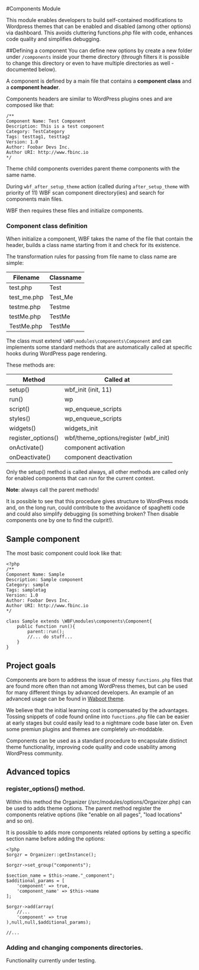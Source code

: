 #Components Module

This module enables developers to build self-contained modifications to Wordpress themes that can be enabled and disabled (among other options) via dashboard. This avoids cluttering functions.php file with code, enhances code quality and simplifies debugging.

##Defining a component
You can define new options by create a new folder under `/components` inside your theme directory (through filters it is possible to change this directory or even to have multiple directories as well - documented below). 

A component is defined by a main file that contains a **component class** and a **component header**.

Components headers are similar to WordPress plugins ones and are composed like that:

    /**
    Component Name: Test Component
    Description: This is a test component
    Category: TestCategory
    Tags: testtag1, testtag2
    Version: 1.0
    Author: Foobar Devs Inc.
    Author URI: http://www.fbinc.io
    */

Theme child components overrides parent theme components with the same name.

During `wbf_after_setup_theme` action (called during `after_setup_theme` with priority of 11) WBF scan component directory(ies) and search for components main files.
    
WBF then requires these files and initialize components.

### Component class definition

When initialize a component, WBF takes the name of the file that contain the header, builds a class name starting from it and check for its existence.

The transformation rules for passing from file name to class name are simple:

| Filename | Classname  |   
|----------|------------|
| test.php    | Test |
| test_me.php | Test_Me |
| testme.php  | Testme |
| testMe.php  | TestMe |
| TestMe.php  | TestMe |

The class must extend `\WBF\modules\components\Component` and can implements some standard methods that are automatically called at specific hooks during WordPress page rendering.

These methods are:

| Method             | Called at                             |   
|--------------------|---------------------------------------|
| setup()            |  wbf_init (init, 11)                  |
| run()              |  wp                                   |
| script()           |  wp_enqueue_scripts                   |
| styles()           |  wp_enqueue_scripts                   |
| widgets()          |  widgets_init                         |
| register_options() |  wbf/theme_options/register (wbf_init)|
| onActivate()       |  component activation                 |
| onDeactivate()     |  component deactivation               |

Only the setup() method is called always, all other methods are called only for enabled components that can run for the current context.

**Note**: always call the parent methods!

It is possible to see that this procedure gives structure to WordPress mods and, on the long run, could contribute to the avoidance of spaghetti code and could also simplify debugging (is something broken? Then disable components one by one to find the culprit!).

## Sample component

The most basic component could look like that:

	<?php
	/**
	Component Name: Sample
	Description: Sample component
	Category: sample
	Tags: sampletag
	Version: 1.0
	Author: Foobar Devs Inc.
	Author URI: http://www.fbinc.io
	*/

	class Sample extends \WBF\modules\components\Component{
	    public function run(){
	        parent::run();
	        //... do stuff...
	    }
	}

## Project goals

Components are born to address the issue of messy `functions.php` files that are found more often than not among WordPress themes, but can be used for many different things by advanced developers. An example of an advanced usage can be found in [Waboot theme](https://github.com/wagaweb/waboot#components).

We believe that the initial learning cost is compensated by the advantages. Tossing snippets of code found online into `functions.php` file can be easier at early stages but could easily lead to a nightmare code base later on. Even some premiun plugins and themes are completely un-moddable.

Components can be used as a standard procedure to encapsulate distinct theme functionality, improving code quality and code usability among WordPress community.

## Advanced topics

### register_options() method.

Within this method the Organizer (/src/modules/options/Organizer.php) can be used to adds theme options. The parent method register the components relative options (like "enable on all pages", "load locations" and so on). 

It is possible to adds more components related options by setting a specific section name before adding the options:

    <?php
    $orgzr = Organizer::getInstance();
    
    $orgzr->set_group("components");
    
    $section_name = $this->name."_component";
    $additional_params = [
        'component' => true,
        'component_name' => $this->name
    ];
    
    $orgzr->add(array(
        //...
        'component' => true
    ),null,null,$additional_params);
    
    //...
    		
### Adding and changing components directories.
    		
Functionality currently under testing.
 